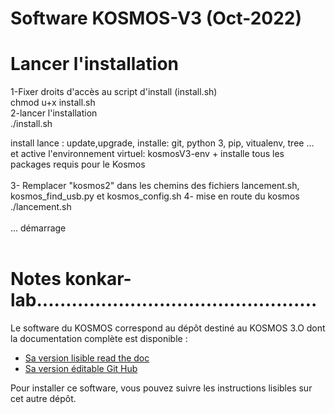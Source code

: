 # Software KOSMOS-V3 (Oct-2022)
# Lancer l'installation
1-Fixer droits d'accès au script d'install (install.sh)<br>
  chmod u+x install.sh<br>
2-lancer l'installation<br>
  ./install.sh<br>

install lance : update,upgrade, installe: git, python 3, pip, vitualenv, tree ...<br>
et active l'environnement virtuel: kosmosV3-env + installe tous les packages requis pour le Kosmos<br>
<br>
3- Remplacer "kosmos2" dans les chemins des fichiers lancement.sh, kosmos_find_usb.py et kosmos_config.sh
4- mise en route du kosmos<br>
  ./lancement.sh<br>
<br>
  ... démarrage<br>
<br>
# Notes konkar-lab................................................
Le software du KOSMOS correspond au dépôt destiné au KOSMOS 3.O dont la documentation complète est disponible :
 - [Sa version lisible read the doc](https://kosmos30.readthedocs.io/fr/latest/)
 - [Sa version éditable Git Hub](https://github.com/KonkArLab/KOSMOS)
 
 Pour installer ce software, vous pouvez suivre les instructions lisibles sur cet autre dépôt.
 
